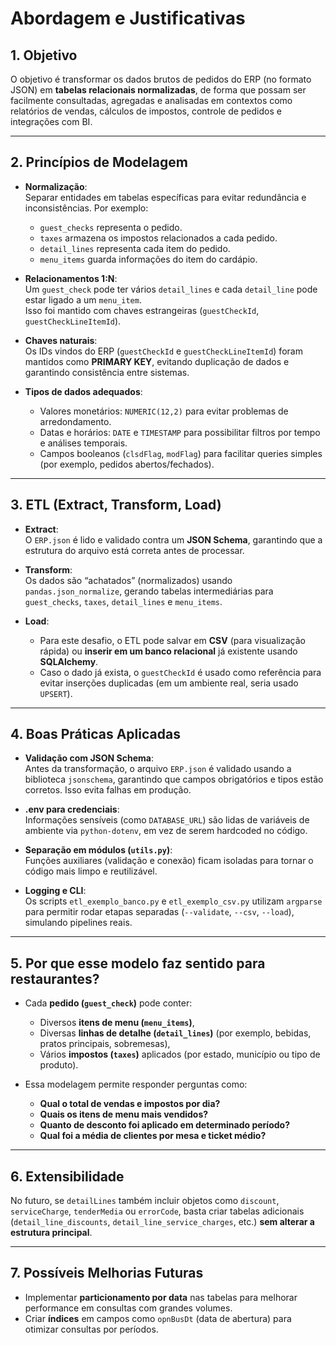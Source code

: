 # Abordagem e Justificativas

## 1. Objetivo
O objetivo é transformar os dados brutos de pedidos do ERP (no formato JSON) em **tabelas relacionais normalizadas**, de forma que possam ser facilmente consultadas, agregadas e analisadas em contextos como relatórios de vendas, cálculos de impostos, controle de pedidos e integrações com BI.

---

## 2. Princípios de Modelagem
- **Normalização**:  
  Separar entidades em tabelas específicas para evitar redundância e inconsistências. Por exemplo:
  - `guest_checks` representa o pedido.
  - `taxes` armazena os impostos relacionados a cada pedido.
  - `detail_lines` representa cada item do pedido.
  - `menu_items` guarda informações do item do cardápio.

- **Relacionamentos 1:N**:  
  Um `guest_check` pode ter vários `detail_lines` e cada `detail_line` pode estar ligado a um `menu_item`.  
  Isso foi mantido com chaves estrangeiras (`guestCheckId`, `guestCheckLineItemId`).

- **Chaves naturais**:  
  Os IDs vindos do ERP (`guestCheckId` e `guestCheckLineItemId`) foram mantidos como **PRIMARY KEY**, evitando duplicação de dados e garantindo consistência entre sistemas.

- **Tipos de dados adequados**:  
  - Valores monetários: `NUMERIC(12,2)` para evitar problemas de arredondamento.
  - Datas e horários: `DATE` e `TIMESTAMP` para possibilitar filtros por tempo e análises temporais.
  - Campos booleanos (`clsdFlag`, `modFlag`) para facilitar queries simples (por exemplo, pedidos abertos/fechados).

---

## 3. ETL (Extract, Transform, Load)
- **Extract**:  
  O `ERP.json` é lido e validado contra um **JSON Schema**, garantindo que a estrutura do arquivo está correta antes de processar.

- **Transform**:  
  Os dados são “achatados” (normalizados) usando `pandas.json_normalize`, gerando tabelas intermediárias para `guest_checks`, `taxes`, `detail_lines` e `menu_items`.

- **Load**:  
  - Para este desafio, o ETL pode salvar em **CSV** (para visualização rápida) ou **inserir em um banco relacional** já existente usando **SQLAlchemy**.
  - Caso o dado já exista, o `guestCheckId` é usado como referência para evitar inserções duplicadas (em um ambiente real, seria usado `UPSERT`).

---

## 4. Boas Práticas Aplicadas
- **Validação com JSON Schema**:  
  Antes da transformação, o arquivo `ERP.json` é validado usando a biblioteca `jsonschema`, garantindo que campos obrigatórios e tipos estão corretos. Isso evita falhas em produção.

- **.env para credenciais**:  
  Informações sensíveis (como `DATABASE_URL`) são lidas de variáveis de ambiente via `python-dotenv`, em vez de serem hardcoded no código.

- **Separação em módulos (`utils.py`)**:  
  Funções auxiliares (validação e conexão) ficam isoladas para tornar o código mais limpo e reutilizável.

- **Logging e CLI**:  
  Os scripts `etl_exemplo_banco.py` e `etl_exemplo_csv.py` utilizam `argparse` para permitir rodar etapas separadas (`--validate`, `--csv`, `--load`), simulando pipelines reais.

---

## 5. Por que esse modelo faz sentido para restaurantes?
- Cada **pedido (`guest_check`)** pode conter:
  - Diversos **itens de menu (`menu_items`)**,  
  - Diversas **linhas de detalhe (`detail_lines`)** (por exemplo, bebidas, pratos principais, sobremesas),
  - Vários **impostos (`taxes`)** aplicados (por estado, município ou tipo de produto).

- Essa modelagem permite responder perguntas como:
  - **Qual o total de vendas e impostos por dia?**
  - **Quais os itens de menu mais vendidos?**
  - **Quanto de desconto foi aplicado em determinado período?**
  - **Qual foi a média de clientes por mesa e ticket médio?**

---

## 6. Extensibilidade
No futuro, se `detailLines` também incluir objetos como `discount`, `serviceCharge`, `tenderMedia` ou `errorCode`, basta criar tabelas adicionais (`detail_line_discounts`, `detail_line_service_charges`, etc.) **sem alterar a estrutura principal**.

---

## 7. Possíveis Melhorias Futuras
- Implementar **particionamento por data** nas tabelas para melhorar performance em consultas com grandes volumes.
- Criar **índices** em campos como `opnBusDt` (data de abertura) para otimizar consultas por períodos.

